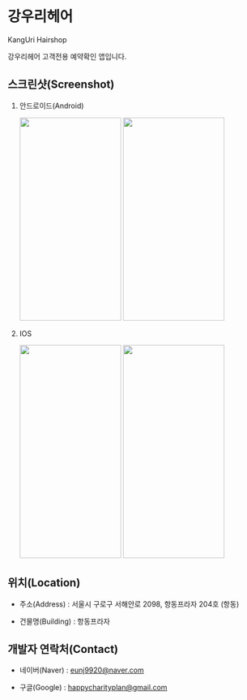 # 강우리헤어

KangUri Hairshop

강우리헤어 고객전용 예약확인 앱입니다.

## 스크린샷(Screenshot)

1. 안드로이드(Android)

   <img src="https://user-images.githubusercontent.com/17228989/131147162-c048586f-6539-4b08-891f-39c464a5a3d5.png" width="200" height="400"/>
   <img src="https://user-images.githubusercontent.com/17228989/131147210-89767b27-d69e-406b-8372-32112db84c6b.png" width="200" height="400"/>

2. IOS

   <img src="https://user-images.githubusercontent.com/17228989/131146926-71354cad-a867-41d8-b000-42ecf9e53170.png" width="200" height="420"/>
   <img src="https://user-images.githubusercontent.com/17228989/131147106-cfcbf46e-e245-4a37-93b8-039de0c971b4.png" width="200" height="420"/>


## 위치(Location)

* 주소(Address) : 서울시 구로구 서해안로 2098, 항동프라자 204호 (항동)

* 건물명(Building) : 항동프라자

## 개발자 연락처(Contact)

* 네이버(Naver) : <eunj9920@naver.com>

* 구글(Google) : <happycharityplan@gmail.com>
